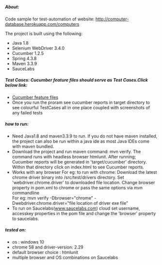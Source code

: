 ##### About:
Code sample for test-automation of website: 
http://computer-database.herokuapp.com/computers

The project is built using the following:
* Java 1.8
* Selenium WebDriver 3.4.0
* Cucumber 1.2.5
* Spring 4.3.8
* Maven 3.3.9
* SauceLabs

##### Test Cases: Cucumber feature files should serve as Test Cases.Click below link:
* [Cucumber feature files](/src/test/resources/features)
* Once you run the proram see cucumber reports in target directory to see colourful TestCases
  all in one place coupled with screenshots of any failed tests

##### how to run:
* Need Java1.8 and maven3.3.9 to run.
  If you do not have maven installed, the project can also be run within a java ide
  as most Java IDEs come with maven bundled.
* Download the project and run maven command: mvn verify. 
  The command runs with headless browser htmlunit.
  After running; Cucumber reports will be generated in 'target/cucumber' directory.
  Within that directory click on index.html to see Cucumber reports.
* Works with any browser For eg: to run with chrome:
  Download the latest chrome driver binary into /src/test/drivers directory. 
  Set 'webdriver.chrome.driver' to downloaded file location.
  Change browser property in pom.xml to chrome or pass the same options via mvn commandline
  <br>For eg:  mvn verify -Dbrowser="chrome" -Dwebdriver.chrome.driver="file location of driver exe file"
* To run on Saucelabs(www.saucelabs.com) cloud set username, accesskey properties in the pom file and
  change the 'browser' property to saucelabs.

##### tested on:
* os : windows 10
* chrome 58 and driver-version: 2.29
* default browser choice : htmlunit 
* multiple browser and OS combinations on Saucelabs


  
  


